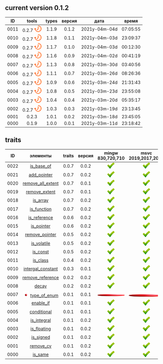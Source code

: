 ﻿
[.]: ../../icons/point-red.png
[P]: ../../icons/progress.png
[R]: ../../icons/removed.png
[V]: ../../icons/success.png
[X]: ../../icons/failed.png
[D]: ../../icons/danger.png
[E]: ../../icons/empty.png
[N]: ../../icons/na.png

current version 0.1.2
---

| **ID** |      tools      | types | версия |     дата      |  время   | 
|:------:|:---------------:|:-----:|:------:|:-------------:|:--------:| 
|  0011  | 0.2.7 [![P]][M] | 1.1.9 | 0.1.2  | 2021y-04m-04d | 07:05:55 | 
|  0010  | 0.2.7 [![P]][M] | 1.1.8 | 0.1.1  | 2021y-04m-03d | 23:09:37 | 
|  0009  | 0.2.7 [![P]][M] | 1.1.7 | 0.1.0  | 2021y-04m-03d | 00:12:30 | 
|  0008  | 0.2.7 [![P]][M] | 1.1.6 | 0.0.9  | 2021y-04m-02d | 00:41:19 | 
|  0007  | 0.2.7 [![P]][M] | 1.1.3 | 0.0.8  | 2021y-03m-30d | 03:40:56 | 
|  0006  | 0.2.7 [![P]][M] | 1.1.1 | 0.0.7  | 2021y-03m-26d | 08:26:36 | 
|  0005  | 0.2.7 [![P]][M] | 1.0.9 | 0.0.6  | 2021y-03m-24d | 21:31:43 | 
|  0004  | 0.2.7 [![P]][M] | 1.0.8 | 0.0.5  | 2021y-03m-23d | 23:55:08 | 
|  0003  | 0.2.7 [![P]][M] | 1.0.4 | 0.0.4  | 2021y-03m-20d | 05:35:17 | 
|  0002  | 0.2.7 [![P]][M] | 1.0.3 | 0.0.3  | 2021y-03m-19d | 23:13:45 | 
|  0001  | 0.2.3           | 1.0.1 | 0.0.2  | 2021y-03m-18d | 23:45:05 | 
|  0000  | 0.1.9           | 1.0.0 | 0.0.1  | 2021y-03m-11d | 23:18:42 | 

traits
---

| **ID** | элементы                     | traits  | версия | mingw 830,720,710 | msvc 2019,2017,2015 | msvc 2013,2012,2010,2008 |  
|:------:|:----------------------------:|:-------:|:------:|:-----------------:|:-------------------:|:------------------------:|  
|  0022  | [is_base_of][22]             |  0.0.7  | 0.0.2  |   [![V]][MINGW]   |  [![V]][VS-NEW]     | [![V]][VS-OLD]           |  
|  0021  | [add_pointer][21]            |  0.0.7  | 0.0.2  |   [![V]][MINGW]   |  [![V]][VS-NEW]     | [![V]][VS-OLD]           |  
|  0020  | [remove_all_extent][20]      |  0.0.7  | 0.0.1  |   [![V]][MINGW]   |  [![V]][VS-NEW]     | [![V]][VS-OLD]           |  
|  0019  | [remove_extent][19]          |  0.0.7  | 0.0.1  |   [![V]][MINGW]   |  [![V]][VS-NEW]     | [![V]][VS-OLD]           |  
|  0018  | [is_array][18]               |  0.0.7  | 0.0.2  |   [![V]][MINGW]   |  [![V]][VS-NEW]     | [![V]][VS-OLD]           |  
|  0017  | [is_function][17]            |  0.0.7  | 0.0.2  |   [![V]][MINGW]   |  [![V]][VS-NEW]     | [![V]][VS-OLD]           |  
|  0016  | [is_reference][16]           |  0.0.6  | 0.0.2  |   [![V]][MINGW]   |  [![V]][VS-NEW]     | [![V]][VS-OLD]           |  
|  0015  | [is_pointer][15]             |  0.0.6  | 0.0.2  |   [![V]][MINGW]   |  [![V]][VS-NEW]     | [![V]][VS-OLD]           |  
|  0014  | [remove_pointer][14]         |  0.0.5  | 0.0.2  |   [![V]][MINGW]   |  [![V]][VS-NEW]     | [![V]][VS-OLD]           |  
|  0013  | [is_volatile][13]            |  0.0.5  | 0.0.2  |   [![V]][MINGW]   |  [![V]][VS-NEW]     | [![V]][VS-OLD]           |  
|  0012  | [is_const][12]               |  0.0.5  | 0.0.2  |   [![V]][MINGW]   |  [![V]][VS-NEW]     | [![V]][VS-OLD]           |  
|  0011  | [is_class][11]               |  0.0.4  | 0.0.2  |   [![V]][MINGW]   |  [![V]][VS-NEW]     | [![V]][VS-OLD]           |  
|  0010  | [intergal_constant][10]      |  0.0.3  | 0.0.1  |   [![V]][MINGW]   |  [![V]][VS-NEW]     | [![V]][VS-OLD]           |  
|  0009  | [remove_reference][09]       |  0.0.2  | 0.0.2  |   [![V]][MINGW]   |  [![V]][VS-NEW]     | [![V]][VS-OLD]           |  
|  0008  | [decay][08]                  |  0.0.2  | 0.0.2  |   [![V]][MINGW]   |  [![V]][VS-NEW]     | [![V]][VS-OLD]           |  
|  0007  | [![.]][1] [type_of_enum][07] |  0.0.1  | 0.0.1  |   [![R]][REMOVED] |  [![R]][REMOVED]    | [![R]][REMOVED]          |  
|  0006  | [enable_if][06]              |  0.0.1  | 0.0.1  |   [![V]][MINGW]   |  [![V]][VS-NEW]     | [![V]][VS-OLD]           |  
|  0005  | [conditional][05]            |  0.0.1  | 0.0.1  |   [![V]][MINGW]   |  [![V]][VS-NEW]     | [![V]][VS-OLD]           |  
|  0004  | [is_integral][04]            |  0.0.1  | 0.0.2  |   [![V]][MINGW]   |  [![V]][VS-NEW]     | [![V]][VS-OLD]           |  
|  0003  | [is_floating][03]            |  0.0.1  | 0.0.2  |   [![V]][MINGW]   |  [![V]][VS-NEW]     | [![V]][VS-OLD]           |  
|  0002  | [is_signed][02]              |  0.0.1  | 0.0.2  |   [![V]][MINGW]   |  [![V]][VS-NEW]     | [![V]][VS-OLD]           |  
|  0001  | [remove_cv][01]              |  0.0.1  | 0.0.2  |   [![V]][MINGW]   |  [![V]][VS-NEW]     | [![V]][VS-OLD]           |  
|  0000  | [is_same][00]                |  0.0.1  | 0.0.2  |   [![V]][MINGW]   |  [![V]][VS-NEW]     | [![V]][VS-OLD]           |  

[M]:        #traits                   "мета-функции для обработки типов"  
[MINGW]:    #mingw-new                "поддержка компиляторов mingw"  
[VS-NEW]:   #msvc-new                 "поддержка новых компиляторов msvc"  
[VS-OLD]:   #msvc-old                 "поддержка старых компиляторов msvc"  
[0]:        #msvc-old                 "поддержка старых компиляторов msvc"  
[1]:        common/type_of_enum.md    "переехал в common"
[REMOVED]:  common/type_of_enum.md    "переехал в common"
                               
[00]: traits/is_same.md               "мета-функция: true, если типы идентичны"  
[01]: traits/remove_cv.md             "мета-функция: удаляет квалификаторы"  
[02]: traits/is_signed.md             "мета-функция: true, если тип - знаковый"  
[03]: traits/is_floating.md           "мета-функция: true, если тип - дробное число"  
[04]: traits/is_integral.md           "мета-функция: true, если тип - интегральное число"  
[05]: traits/conditional.md           "мета-функция: выбор одного из двух типов по условию"  
[06]: traits/enable_if.md             "мета-функция: если первый аргумент - false, шаблон не скомпилируется"  
[07]: common/type_of_enum.md          "мета-функция: возвращает underlying_type"  
[08]: traits/decay.md                 "мета-функция: разложение типа lvalue-to-rvalue"  
[09]: traits/remove_reference.md      "мета-функция: удаляет у типа ссылку"  
[10]: traits/intergal_constant.md     "тип-константное значение"  
[11]: traits/is_class.md              "мета-функция: true, если тип - классовый"  
[12]: traits/is_const.md              "мета-функция: true, если тип - констатный" 
[13]: traits/is_volatile.md           "мета-функция: true, если тип - волатильный" 
[14]: traits/remove_pointer.md        "мета-функция: удаляет указательную семантику"  
[15]: traits/is_pointer.md            "мета-функция: true, если тип - указательный"  
[16]: #is_reference                   "мета-функция: true, если тип - ссылочный"  
[17]: #is_function                    "мета-функция: true, если тип - функция"  
[18]: #is_array                       "мета-функция: true, если тип - массив"  
[19]: #remove_extent                  "мета-функция: удаляет одну размерность массива"  
[20]: #remove_all_extent              "мета-функция: удаляет все размерности массивов"  
[21]: #add_pointer                    "мета-функция: добавляет к типу указательную семантику"  
[22]: #is_base_of                     "мета-функция: true, если B - базовый тип для D"  


